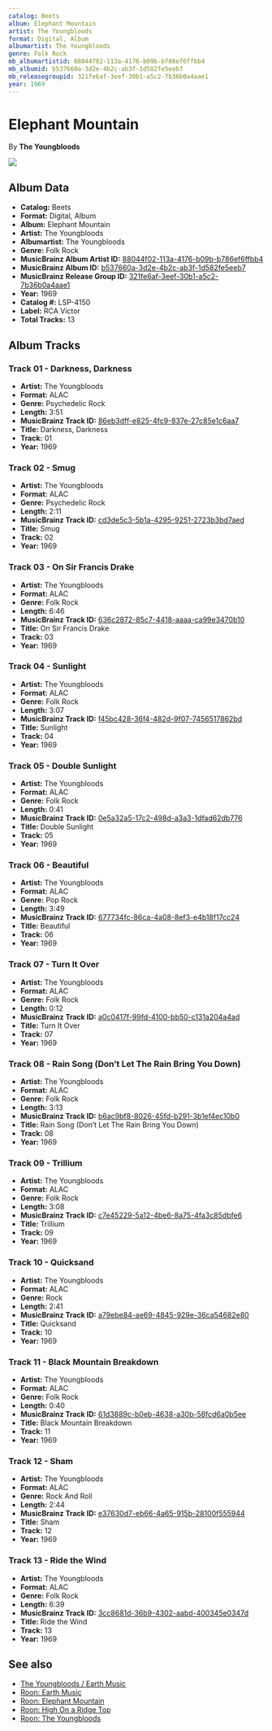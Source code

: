 ```yaml
---
catalog: Beets
album: Elephant Mountain
artist: The Youngbloods
format: Digital, Album
albumartist: The Youngbloods
genre: Folk Rock
mb_albumartistid: 88044f02-113a-4176-b09b-b786ef6ffbb4
mb_albumid: b537660a-3d2e-4b2c-ab3f-1d582fe5eeb7
mb_releasegroupid: 321fe6af-3eef-30b1-a5c2-7b36b0a4aae1
year: 1969
---
```


# Elephant Mountain

By **The Youngbloods**

![](../../assets/beetscovers/The_Youngbloods-Elephant_Mountain.jpg)

## Album Data

- **Catalog:** Beets
- **Format:** Digital, Album
- **Album:** Elephant Mountain
- **Artist:** The Youngbloods
- **Albumartist:** The Youngbloods
- **Genre:** Folk Rock
- **MusicBrainz Album Artist ID:** [88044f02-113a-4176-b09b-b786ef6ffbb4](https://musicbrainz.org/artist/88044f02-113a-4176-b09b-b786ef6ffbb4)
- **MusicBrainz Album ID:** [b537660a-3d2e-4b2c-ab3f-1d582fe5eeb7](https://musicbrainz.org/release/b537660a-3d2e-4b2c-ab3f-1d582fe5eeb7)
- **MusicBrainz Release Group ID:** [321fe6af-3eef-30b1-a5c2-7b36b0a4aae1](https://musicbrainz.org/release-group/321fe6af-3eef-30b1-a5c2-7b36b0a4aae1)
- **Year:** 1969
- **Catalog #:** LSP-4150
- **Label:** RCA Victor
- **Total Tracks:** 13

## Album Tracks

### Track 01 - Darkness, Darkness

- **Artist:** The Youngbloods
- **Format:** ALAC
- **Genre:** Psychedelic Rock
- **Length:** 3:51
- **MusicBrainz Track ID:** [86eb3dff-e825-4fc9-837e-27c85e1c6aa7](https://musicbrainz.org/recording/86eb3dff-e825-4fc9-837e-27c85e1c6aa7)
- **Title:** Darkness, Darkness
- **Track:** 01
- **Year:** 1969

### Track 02 - Smug

- **Artist:** The Youngbloods
- **Format:** ALAC
- **Genre:** Psychedelic Rock
- **Length:** 2:11
- **MusicBrainz Track ID:** [cd3de5c3-5b1a-4295-9251-2723b3bd7aed](https://musicbrainz.org/recording/cd3de5c3-5b1a-4295-9251-2723b3bd7aed)
- **Title:** Smug
- **Track:** 02
- **Year:** 1969

### Track 03 - On Sir Francis Drake

- **Artist:** The Youngbloods
- **Format:** ALAC
- **Genre:** Folk Rock
- **Length:** 6:46
- **MusicBrainz Track ID:** [636c2872-85c7-4418-aaaa-ca99e3470b10](https://musicbrainz.org/recording/636c2872-85c7-4418-aaaa-ca99e3470b10)
- **Title:** On Sir Francis Drake
- **Track:** 03
- **Year:** 1969

### Track 04 - Sunlight

- **Artist:** The Youngbloods
- **Format:** ALAC
- **Genre:** Folk Rock
- **Length:** 3:07
- **MusicBrainz Track ID:** [f45bc428-36f4-482d-9f07-7456517862bd](https://musicbrainz.org/recording/f45bc428-36f4-482d-9f07-7456517862bd)
- **Title:** Sunlight
- **Track:** 04
- **Year:** 1969

### Track 05 - Double Sunlight

- **Artist:** The Youngbloods
- **Format:** ALAC
- **Genre:** Folk Rock
- **Length:** 0:41
- **MusicBrainz Track ID:** [0e5a32a5-17c2-498d-a3a3-1dfad62db776](https://musicbrainz.org/recording/0e5a32a5-17c2-498d-a3a3-1dfad62db776)
- **Title:** Double Sunlight
- **Track:** 05
- **Year:** 1969

### Track 06 - Beautiful

- **Artist:** The Youngbloods
- **Format:** ALAC
- **Genre:** Pop Rock
- **Length:** 3:49
- **MusicBrainz Track ID:** [677734fc-86ca-4a08-8ef3-e4b18f17cc24](https://musicbrainz.org/recording/677734fc-86ca-4a08-8ef3-e4b18f17cc24)
- **Title:** Beautiful
- **Track:** 06
- **Year:** 1969

### Track 07 - Turn It Over

- **Artist:** The Youngbloods
- **Format:** ALAC
- **Genre:** Folk Rock
- **Length:** 0:12
- **MusicBrainz Track ID:** [a0c0417f-99fd-4100-bb50-c131a204a4ad](https://musicbrainz.org/recording/a0c0417f-99fd-4100-bb50-c131a204a4ad)
- **Title:** Turn It Over
- **Track:** 07
- **Year:** 1969

### Track 08 - Rain Song (Don’t Let The Rain Bring You Down)

- **Artist:** The Youngbloods
- **Format:** ALAC
- **Genre:** Folk Rock
- **Length:** 3:13
- **MusicBrainz Track ID:** [b6ac9bf8-8026-45fd-b291-3b1ef4ec10b0](https://musicbrainz.org/recording/b6ac9bf8-8026-45fd-b291-3b1ef4ec10b0)
- **Title:** Rain Song (Don’t Let The Rain Bring You Down)
- **Track:** 08
- **Year:** 1969

### Track 09 - Trillium

- **Artist:** The Youngbloods
- **Format:** ALAC
- **Genre:** Folk Rock
- **Length:** 3:08
- **MusicBrainz Track ID:** [c7e45229-5a12-4be6-8a75-4fa3c85dbfe6](https://musicbrainz.org/recording/c7e45229-5a12-4be6-8a75-4fa3c85dbfe6)
- **Title:** Trillium
- **Track:** 09
- **Year:** 1969

### Track 10 - Quicksand

- **Artist:** The Youngbloods
- **Format:** ALAC
- **Genre:** Rock
- **Length:** 2:41
- **MusicBrainz Track ID:** [a79ebe84-ae69-4845-929e-36ca54682e80](https://musicbrainz.org/recording/a79ebe84-ae69-4845-929e-36ca54682e80)
- **Title:** Quicksand
- **Track:** 10
- **Year:** 1969

### Track 11 - Black Mountain Breakdown

- **Artist:** The Youngbloods
- **Format:** ALAC
- **Genre:** Folk Rock
- **Length:** 0:40
- **MusicBrainz Track ID:** [61d3889c-b0eb-4638-a30b-58fcd6a0b5ee](https://musicbrainz.org/recording/61d3889c-b0eb-4638-a30b-58fcd6a0b5ee)
- **Title:** Black Mountain Breakdown
- **Track:** 11
- **Year:** 1969

### Track 12 - Sham

- **Artist:** The Youngbloods
- **Format:** ALAC
- **Genre:** Rock And Roll
- **Length:** 2:44
- **MusicBrainz Track ID:** [e37630d7-eb66-4a65-915b-28100f555944](https://musicbrainz.org/recording/e37630d7-eb66-4a65-915b-28100f555944)
- **Title:** Sham
- **Track:** 12
- **Year:** 1969

### Track 13 - Ride the Wind

- **Artist:** The Youngbloods
- **Format:** ALAC
- **Genre:** Folk Rock
- **Length:** 6:39
- **MusicBrainz Track ID:** [3cc8681d-36b9-4302-aabd-400345e0347d](https://musicbrainz.org/recording/3cc8681d-36b9-4302-aabd-400345e0347d)
- **Title:** Ride the Wind
- **Track:** 13
- **Year:** 1969


## See also

- [The Youngbloods / Earth Music](The_Youngbloods_-_Earth_Music.md)
- [Roon: Earth Music](../../Roon/The_Youngbloods/Earth_Music.md)
- [Roon: Elephant Mountain](../../Roon/The_Youngbloods/Elephant_Mountain.md)
- [Roon: High On a Ridge Top](../../Roon/The_Youngbloods/High_On_a_Ridge_Top.md)
- [Roon: The Youngbloods](../../Roon/The_Youngbloods/The_Youngbloods.md)
